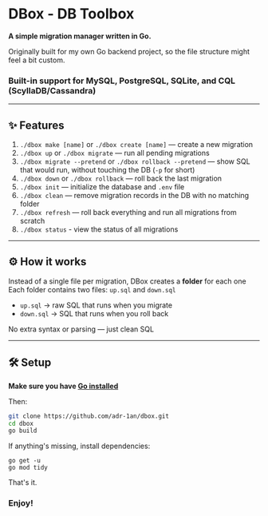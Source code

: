 # DBox - DB Toolbox

**A simple migration manager written in Go.**

Originally built for my own Go backend project, so the file structure might feel a bit custom.

### Built-in support for MySQL, PostgreSQL, SQLite, and CQL (ScyllaDB/Cassandra)
---

## ✨ Features

1. `./dbox make [name]` or `./dbox create [name]` — create a new migration
2. `./dbox up` or `./dbox migrate` — run all pending migrations
3. `./dbox migrate --pretend` or `./dbox rollback --pretend` — show SQL that would run, without touching the DB (`-p` for short)
4. `./dbox down` or `./dbox rollback` — roll back the last migration
5. `./dbox init` — initialize the database and `.env` file
6. `./dbox clean` — remove migration records in the DB with no matching folder
7. `./dbox refresh` — roll back everything and run all migrations from scratch
8. `./dbox status` - view the status of all migrations

---

## ⚙️ How it works

Instead of a single file per migration, DBox creates a **folder** for each one  
Each folder contains two files: `up.sql` and `down.sql`

- `up.sql` → raw SQL that runs when you migrate
- `down.sql` → SQL that runs when you roll back

No extra syntax or parsing — just clean SQL

---

## 🛠️ Setup

**Make sure you have [Go installed](https://go.dev/doc/install)**

Then:

```bash
git clone https://github.com/adr-1an/dbox.git
cd dbox
go build
```
If anything's missing, install dependencies:
```
go get -u
go mod tidy
```
That's it.

### Enjoy!
